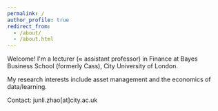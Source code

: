 ```yaml
---
permalink: /
author_profile: true
redirect_from: 
  - /about/
  - /about.html
---
```


Welcome! I'm a lecturer (≈ assistant professor) in Finance at Bayes Business School (formerly Cass), City University of London. 

My research interests include asset management and the economics of data/learning. 

Contact: junli.zhao[at]city.ac.uk


